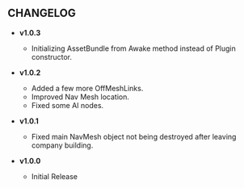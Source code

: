
## CHANGELOG

- **v1.0.3**
    - Initializing AssetBundle from Awake method instead of Plugin constructor.

- **v1.0.2**
    - Added a few more OffMeshLinks.
    - Improved Nav Mesh location.
    - Fixed some AI nodes.

- **v1.0.1**
    - Fixed main NavMesh object not being destroyed after leaving company building.

- **v1.0.0**
    - Initial Release
